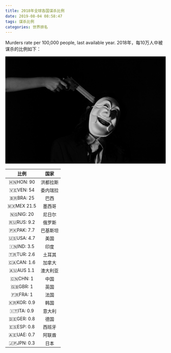 ```yaml
---
title: 2018年全球各国谋杀比例
date: 2019-08-04 08:58:47
tags: 谋杀比例
categories: 世界排名
---
```


Murders rate per 100,000 people, last available year.
2018年，每10万人中被谋杀的比例如下：

<!-- more -->

![picture](2018年全球各国谋杀比例/anonymous-black-and-white-blackmailing-64699.jpg)

|     比例     |   国家   |
| :----------: | :------: |
| 🇭🇳HON: 90  | 洪都拉斯 |
| 🇻🇪VEN: 54  | 委内瑞拉 |
| 🇧🇷BRA: 25  |   巴西   |
| 🇲🇽MEX 21.5 |  墨西哥  |
| 🇳🇬NIG: 20  |  尼日尔  |
| 🇷🇺RUS: 9.2 |  俄罗斯  |
| 🇵🇰PAK: 7.7 | 巴基斯坦 |
| 🇺🇸USA: 4.7 |   美国   |
| 🇮🇳IND: 3.5 |   印度   |
| 🇹🇷TUR: 2.6 |  土耳其  |
| 🇨🇦CAN: 1.6 |  加拿大  |
| 🇦🇺AUS 1.1  | 澳大利亚 |
|  🇨🇳CHN: 1  |   中国   |
|  🇬🇧GBR: 1  |   英国   |
|  🇫🇷FRA: 1  |   法国   |
| 🇰🇷KOR: 0.9 |   韩国   |
| 🇮🇹ITA: 0.9 |  意大利  |
| 🇩🇪GER: 0.8 |   德国   |
| 🇪🇸ESP: 0.8 |  西班牙  |
| 🇦🇪UAE: 0.7 |  阿联酋  |
| 🇯🇵JPN: 0.3 |   日本   |
